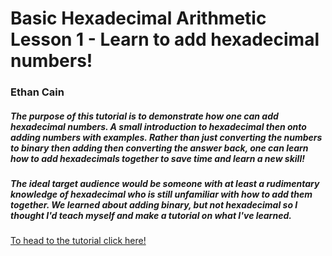 # Basic Hexadecimal Arithmetic Lesson 1 - Learn to add hexadecimal numbers!
### Ethan Cain
##### The purpose of this tutorial is to demonstrate how one can add hexadecimal numbers. A small introduction to hexadecimal then onto adding numbers with examples. Rather than just converting the numbers to binary then adding then converting the answer back, one can learn how to add hexadecimals together to save time and learn a new skill!

##### The ideal target audience would be someone with at least a rudimentary knowledge of hexadecimal who is still unfamiliar with how to add them together. We learned about adding binary, but not hexadecimal so I thought I'd teach myself and make a tutorial on what I've learned.

[To head to the tutorial click here!](tutorial.md)
